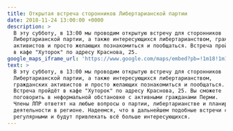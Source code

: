 ```yaml
---
title: Открытая встреча сторонников Либертарианской партии
date: 2018-11-24 13:00:00 +0000
description: >
  В эту субботу, в 13:00 мы проводим открытую встречу для сторонников
  Либертарианской партии, а также интересующихся либертарианством, гражданских
  активистов и просто желающих познакомиться и пообщаться. Встреча пройдёт
  в кафе "Хуторок" по адресу Краснова, 25.
google_maps_iframe_url: 'https://www.google.com/maps/embed?pb=!1m18!1m12!1m3!1d2989.5955629361597!2d56.24553108301219!3d58.005389687721994!2m3!1f0!2f0!3f0!3m2!1i1024!2i768!4f13.1!3m3!1m2!1s0x0%3A0x5ec5345ffe147e67!2sKhutorok!5e0!3m2!1sen!2s!4v1542724349911'
text: >
  В эту субботу, в 13:00 мы проводим открытую встречу для сторонников
  Либертарианской партии, а также интересующихся либертарианством,
  гражданских активистов и просто желающих познакомиться и пообщаться.
  Встреча пройдёт в кафе "Хуторок" по адресу Краснова, 25. Вы сможете
  поговорить в неформальной обстановке с активными гражданами Перми.
  Члены ЛПР ответят на любые вопросы о партии, либертарианстве и планируемой
  деятельности в регионе. Надеемся, что в дальнейшем подобные встречи станут
  регулярными и будут привлекать всё больше интересующихся.
---
```

